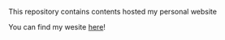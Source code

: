 This repository contains contents hosted my personal website

You can find my wesite [here](https://ethansjpark.github.io)!

